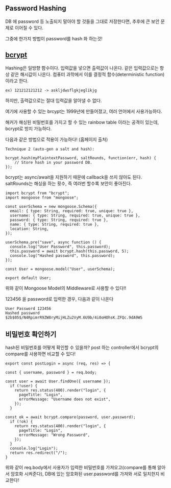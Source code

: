 ## Password Hashing

DB 에 password 등 노출되지 말아야 할 것들을 그대로 저장한다면, 추후에 큰 보안 문제로 이어질 수 있다.

그중에 한가지 방법이 password를 hash 화 하는것!

## [bcrypt](https://www.npmjs.com/package/bcrypt)

Hashing은 일방향 함수이다. 입력값을 넣으면 출력값이 나온다. 같은 입력값으로는 항상 같은 해시값이 나온다.
컴퓨터 과학에서 이를 결정적 함수(deterministic function) 이라고 한다.

`ex) 121212121212 -> askljdwsflgkjeglikjg`

하지만, 출력값으로는 절대 입력값을 알아낼 수 없다.

여기에 사용할 수 있는 brcypt는 1999년에 만들어졌고, 여러 언어에서 사용가능하다.

해커가 해싱된 비밀번호를 가지고 할 수 있는 rainbow table 이라는 공격이 있는데, bcrypt로 방지 가능하다.

다음과 같은 방법으로 적용이 가능하다! (홈페이지 출처)

```
Technique 2 (auto-gen a salt and hash):

bcrypt.hash(myPlaintextPassword, saltRounds, function(err, hash) {
    // Store hash in your password DB.
});
```

bcrypt는 async/await을 지원하기 때문에 callback을 쓰지 않아도 된다. saltRounds는 해싱을 하는 횟수,
즉 여러번 할수록 보안이 좋아진다.

```
import bcrypt from "bcrypt";
import mongoose from "mongoose";

const userSchema = new mongoose.Schema({
  email: { type: String, required: true, unique: true },
  username: { type: String, required: true, unique: true },
  password: { type: String, required: true },
  name: { type: String, required: true },
  location: String,
});

userSchema.pre("save", async function () {
  console.log("User Password", this.password);
  this.password = await bcrypt.hash(this.password, 5);
  console.log("Hashed password", this.password);
});

const User = mongoose.model("User", userSchema);

export default User;
```

위와 같이 Mongoose Model의 Middleware로 사용할 수 있다!!

123456 을 password로 입력한 경우, 다음과 같이 나온다

```
User Password 123456
Hashed password $2b$05$/N4RpimrR9ZW8ryMijHLZu2VyM.6U9b/4i0oHOhsK.ZFQc.9dA9WS
```

## 비밀번호 확인하기

hash된 비밀번호를 어떻게 확인할 수 있을까?
post 하는 controller에서 bcrypt의 compare를 사용하면 비교할 수 있다!

```
export const postLogin = async (req, res) => {

const { username, password } = req.body;

const user = await User.findOne({ username });
  if (!user) {
    return res.status(400).render("login", {
      pageTitle: "Login",
      errorMessage: "Username does not exist",
    });
  }

const ok = await bcrypt.compare(password, user.password);
  if (!ok) {
    return res.status(400).render("login", {
      pageTitle: "Login",
      errorMessage: "Wrong Password",
    });
  }
  console.log("Login");
  return res.redirect("/");
}
```

위와 같이 req.body에서 사용자가 입력한 비밀번호를 가져오고(compare를 통해 알아서 암호화 시켜준다),
DB에 있는 암호화된 user.password를 가져와 서로 일치한지 비교한다!

